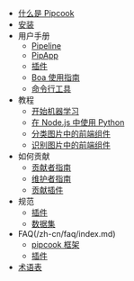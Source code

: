 - [什么是 Pipcook](/zh-cn/README.md)
- [安装](/zh-cn/INSTALL.md)
- 用户手册
  - [Pipeline](/zh-cn/manual/intro-to-pipeline.md)
  - [PipApp](/zh-cn/manual/intro-to-pipapp.md)
  - [插件](/zh-cn/manual/intro-to-plugin.md)
  - [Boa 使用指南](/zh-cn/manual/intro-to-boa.md)
  - [命令行工具](/zh-cn/manual/pipcook-tools.md)
- 教程
  - [开始机器学习](/zh-cn/tutorials/machine-learning-overview.md)
  - [在 Node.js 中使用 Python](/zh-cn/tutorials/using-python-functions-in-nodejs.md)
  - [分类图片中的前端组件](/zh-cn/tutorials/component-image-classification.md)
  - [识别图片中的前端组件](/zh-cn/tutorials/component-object-detection.md)
- 如何贡献
  - [贡献者指南](/zh-cn/contributing/guide-to-contributor.md)
  - [维护者指南](/zh-cn/contributing/guide-to-collaborator.md)
  - [贡献插件](/zh-cn/contributing/contribute-a-plugin.md)
- 规范
  - [插件](/zh-cn/spec/plugin.md)
  - [数据集](/zh-cn/spec/dataset.md)
- FAQ(/zh-cn/faq/index.md)
  - [pipcook 框架](/zh-cn/faq/pipcook-framework.md)
  - [插件](/zh-cn/faq/plugins.md)
- [术语表](/zh-cn/GLOSSORY.md)
